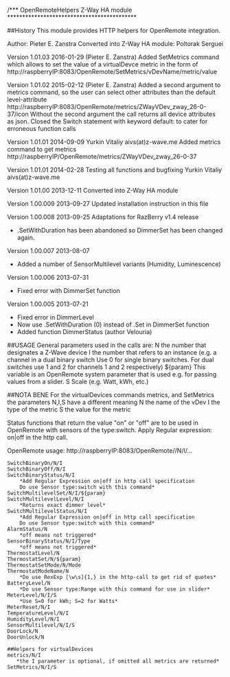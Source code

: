 /*** OpenRemoteHelpers Z-Way HA module *******************************************

##History
    This module provides HTTP helpers for OpenRemote integration.

Author: Pieter E. Zanstra
Converted into Z-Way HA module: Poltorak Serguei

Version 1.01.03       2016-01-29 (Pieter E. Zanstra)
Added SetMetrics command which allows to set the value of a virtualDevce metric in the form of
http://raspberryIP:8083/OpenRemote/SetMetrics/vDevName/metric/value

Version 1.01.02       2015-02-12 (Pieter E. Zanstra)
Added a second argument to metrics command, so the user can select other attributes than the
default level-attribute http://raspberryIP:8083/OpenRemote/metrics/ZWayVDev_zway_26-0-37/icon
Without the second argument the call returns all device attributes as json.
Closed the Switch statement with keyword default: to cater for erroneous function calls 

Version 1.01.01       2014-09-09 Yurkin Vitaliy aivs(at)z-wave.me
Added metrics command to get metrics http://raspberryIP/OpenRemote/metrics/ZWayVDev_zway_26-0-37

Version 1.01.01	      2014-02-28
Testing all functions and bugfixing Yurkin Vitaliy aivs(at)z-wave.me

Version 1.01.00       2013-12-11
Converted into Z-Way HA module

Version 1.00.009      2013-09-27
Updated installation instruction in this file

Version 1.00.008      2013-09-25
Adaptations for RazBerry v1.4 release
- .SetWithDuration has been abandoned so DimmerSet has been changed again.


Version 1.00.007      2013-08-07
- Added a number of SensorMultilevel variants (Humidity, Luminescence)

Version 1.00.006      2013-07-31
- Fixed error with DimmerSet function

Version 1.00.005      2013-07-21
- Fixed error in DimmerLevel
- Now use .SetWithDuration (0) instead of .Set in DimmerSet function
- Added function DimmerStatus (author Velouria)       

##USAGE
General parameters used in the calls are:
N        the number that designates a Z-Wave device
I        the number that refers to an instance (e.g. a channel in a dual binary switch
         Use 0 for single binary switches. For dual switches use 1 and 2 for 
	     channels 1 and 2 respectively)
${param} This variable is an OpenRemote system parameter that is used e.g. for 
         passing values from a slider.
S		 Scale (e.g. Watt, kWh, etc.)

##NOTA BENE
For the virtualDevices commands metrics, and SetMetrics the parameters N,I,S have a different meaning
N       the name of the vDev
I       the type of the metric
S       the value for the metric

Status functions that return the value "on" or "off" are to be used in OpenRemote with 
sensors of the type:switch. Apply Regular expression: on|off in the http call. 		 

OpenRemote usage: http://raspberryIP:8083/OpenRemote/<Command>/N/I/...
```
SwitchBinaryOn/N/I
SwitchBinaryOff/N/I
SwitchBinaryStatus/N/I
    *Add Regular Expression on|off in http call specification 
    Do use Sensor type:switch with this command*
SwitchMultilevelSet/N/I/${param}
SwitchMultilevelLevel/N/I
    *Returns exact dimmer level*
SwitchMultilevelStatus/N/I
    *Add Regular Expression on|off in http call specification 
    Do use Sensor type:switch with this command*
AlarmStatus/N
    *off means not triggered*
SensorBinaryStatus/N/I/Type
    *off means not triggered*
ThermostatLevel/N
ThermostatSet/N/${param}
ThermostatSetMode/N/Mode
ThermostatModeName/N
    *Do use RexExp [\w\s]{1,} in the http-call to get rid of quotes*
BatteryLevel/N
    *Do use Sensor type:Range with this command for use in slider*
MeterLevel/N/I/S
    *Use S=0 for kWh; S=2 for Watts*
MeterReset/N/I
TemperatureLevel/N/I
HumidityLevel/N/I
SensorMultilevel/N/I/S
DoorLock/N
DoorUnlock/N

##Helpers for virtualDevices
metrics/N/I
   *the I parameter is optional, if omitted all metrics are returned*
SetMetrics/N/I/S
```